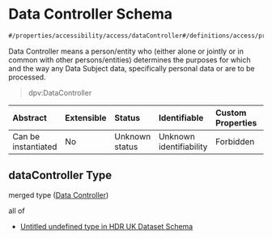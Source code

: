 # Data Controller Schema

```txt
#/properties/accessibility/access/dataController#/definitions/access/properties/dataController
```

Data Controller means a person/entity who (either alone or jointly or in common with other persons/entities) determines the purposes for which and the way any Data Subject data, specifically personal data or are to be processed.

> dpv:DataController

| Abstract            | Extensible | Status         | Identifiable            | Custom Properties | Additional Properties | Access Restrictions | Defined In                                                                                        |
| :------------------ | :--------- | :------------- | :---------------------- | :---------------- | :-------------------- | :------------------ | :------------------------------------------------------------------------------------------------ |
| Can be instantiated | No         | Unknown status | Unknown identifiability | Forbidden         | Allowed               | none                | [dataset.schema.json*](../../../schema/dataset/latest/dataset.schema.json "open original schema") |

## dataController Type

merged type ([Data Controller](dataset-definitions-access-properties-data-controller.md))

all of

*   [Untitled undefined type in HDR UK Dataset Schema](dataset-definitions-access-properties-data-controller-allof-0.md "check type definition")
